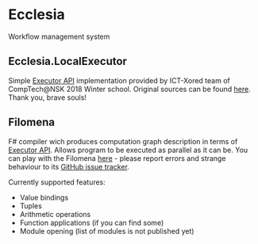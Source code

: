 # Ecclesia

Workflow management system

## Ecclesia.LocalExecutor

Simple [Executor API](https://app.swaggerhub.com/apis/alex-ks/ict-executor) implementation provided by ICT-Xored team of CompTech@NSK 2018 Winter school. Original sources can be found [here](https://github.com/alex-ks/comptech-nsk-ict). Thank you, brave souls!

## Filomena

F# compiler wich produces computation graph description in terms of [Executor API](https://app.swaggerhub.com/apis/alex-ks/ict-executor). Allows program to be executed as parallel as it can be. You can play with the Filomena [here](ccfit.nsu.ru/~komissarov/Filomena/) - please report errors and strange behaviour to its [GitHub issue tracker](https://github.com/alex-ks/Filomena/issues).

Currently supported features:
- Value bindings
- Tuples
- Arithmetic operations
- Function applications (if you can find some)
- Module opening (list of modules is not published yet)
